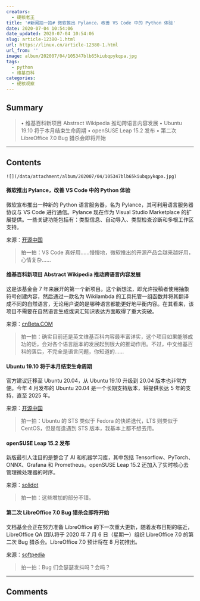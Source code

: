 ```yaml
---
creators:
  - 硬核老王
title: '#新闻拍一拍# 微软推出 Pylance，改善 VS Code 中的 Python 体验'
date: 2020-07-04 10:54:06
date_updated: 2020-07-04 10:54:06
slug: article-12380-1.html
url: https://linux.cn/article-12380-1.html
url_from: ''
image: album/202007/04/105347blb65kiubqpykqpa.jpg
tags:
  - python
  - 维基百科
categories:
  - 硬核观察
---
```


## Summary

> • 维基百科新项目 Abstract Wikipedia 推动跨语言内容发展 • Ubuntu 19.10 将于本月结束生命周期 • openSUSE Leap 15.2 发布 • 第二次 LibreOffice 7.0 Bug 猎杀会即将开始

***

<!-- more -->

## Contents

`![](/data/attachment/album/202007/04/105347blb65kiubqpykqpa.jpg)`

#### 微软推出 Pylance，改善 VS Code 中的 Python 体验

微软宣布推出一种新的 Python 语言服务器，名为 Pylance，其可利用语言服务器协议与 VS Code 进行通信。Pylance 现在作为 Visual Studio Marketplace 的扩展提供。一些关键功能包括有：类型信息、自动导入、类型检查诊断和多根工作区支持。

来源：[开源中国](https://www.oschina.net/news/116917/microsofts-pylance-vs-code-python)

> 
> 拍一拍：VS Code 真好用……慢慢地，微软推出的开源产品会越来越好用，心情复杂……
> 
> 
> 

#### 维基百科新项目 Abstract Wikipedia 推动跨语言内容发展

这是该基金会 7 年来展开的第一个新项目。这个新想法，即允许投稿者使用抽象符号创建内容，然后通过一款名为 Wikilambda 的工具托管一组函数并将其翻译成不同的自然语言，无论用户说的是哪种语言都能更好地平衡内容。在其看来，该项目不需要在自然语言生成或词汇知识表达方面取得了重大突破。

来源：[cnBeta.COM](https://www.cnbeta.com/articles/tech/998581.htm)

> 
> 拍一拍：确实目前还是英文维基百科内容最丰富详实，这个项目如果能够成功的话，会对各个语言版本的发展起到很大的推动作用。不过，中文维基百科的落后，不完全是语言问题，你知道的……
> 
> 
> 

#### Ubuntu 19.10 将于本月结束生命周期

官方建议迁移至 Ubuntu 20.04，从 Ubuntu 19.10 升级到 20.04 版本也非常方便。今年 4 月发布的 Ubuntu 20.04 是一个长期支持版本，将提供长达 5 年的支持，直至 2025 年。

来源：[开源中国](https://www.oschina.net/news/116915/ubuntu-19-10-will-soon-eol)

> 
> 拍一拍：Ubuntu 的 STS 类似于 Fedora 的快递迭代，LTS 则类似于 CentOS，但是每逢遇到 STS 版本，我基本上都不想去用。
> 
> 
> 

#### openSUSE Leap 15.2 发布

新版最引人注目的是整合了 AI 和机器学习库，其中包括 Tensorflow、PyTorch、ONNX、Grafana 和 Prometheus。openSUSE Leap 15.2 还加入了实时核心去管理微处理器的时序。

来源：[solidot](https://www.solidot.org/story?sid=64842)

> 
> 拍一拍：这些增加的部分不错。
> 
> 
> 

#### 第二次 LibreOffice 7.0 Bug 猎杀会即将开始

文档基金会正在努力准备 LibreOffice 的下一次重大更新，随着发布日期的临近，LibreOffice QA 团队将于 2020 年 7 月 6 日（星期一）组织 LibreOffice 7.0 的第二次 Bug 猎杀会。LibreOffice 7.0 预计将在 8 月初推出。

来源：[softpedia](https://news.softpedia.com/news/new-libreoffice-7-0-bug-hunting-ready-to-begin-530449.shtml)

> 
> 拍一拍：Bug 们会瑟瑟发抖吗？会吗？
> 
> 
>

***

## Comments
